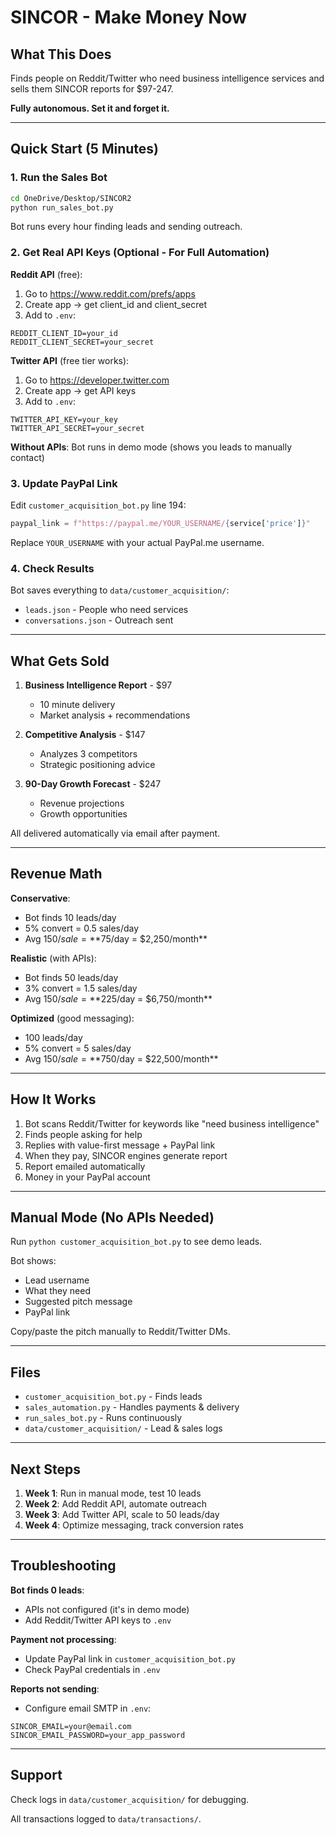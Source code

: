 # SINCOR - Make Money Now

## What This Does

Finds people on Reddit/Twitter who need business intelligence services and sells them SINCOR reports for $97-247.

**Fully autonomous. Set it and forget it.**

---

## Quick Start (5 Minutes)

### 1. Run the Sales Bot

```bash
cd OneDrive/Desktop/SINCOR2
python run_sales_bot.py
```

Bot runs every hour finding leads and sending outreach.

### 2. Get Real API Keys (Optional - For Full Automation)

**Reddit API** (free):
1. Go to https://www.reddit.com/prefs/apps
2. Create app → get client_id and client_secret
3. Add to `.env`:
```
REDDIT_CLIENT_ID=your_id
REDDIT_CLIENT_SECRET=your_secret
```

**Twitter API** (free tier works):
1. Go to https://developer.twitter.com
2. Create app → get API keys
3. Add to `.env`:
```
TWITTER_API_KEY=your_key
TWITTER_API_SECRET=your_secret
```

**Without APIs**: Bot runs in demo mode (shows you leads to manually contact)

### 3. Update PayPal Link

Edit `customer_acquisition_bot.py` line 194:
```python
paypal_link = f"https://paypal.me/YOUR_USERNAME/{service['price']}"
```

Replace `YOUR_USERNAME` with your actual PayPal.me username.

### 4. Check Results

Bot saves everything to `data/customer_acquisition/`:
- `leads.json` - People who need services
- `conversations.json` - Outreach sent

---

## What Gets Sold

1. **Business Intelligence Report** - $97
   - 10 minute delivery
   - Market analysis + recommendations

2. **Competitive Analysis** - $147
   - Analyzes 3 competitors
   - Strategic positioning advice

3. **90-Day Growth Forecast** - $247
   - Revenue projections
   - Growth opportunities

All delivered automatically via email after payment.

---

## Revenue Math

**Conservative**:
- Bot finds 10 leads/day
- 5% convert = 0.5 sales/day
- Avg $150/sale = **$75/day = $2,250/month**

**Realistic** (with APIs):
- Bot finds 50 leads/day
- 3% convert = 1.5 sales/day
- Avg $150/sale = **$225/day = $6,750/month**

**Optimized** (good messaging):
- 100 leads/day
- 5% convert = 5 sales/day
- Avg $150/sale = **$750/day = $22,500/month**

---

## How It Works

1. Bot scans Reddit/Twitter for keywords like "need business intelligence"
2. Finds people asking for help
3. Replies with value-first message + PayPal link
4. When they pay, SINCOR engines generate report
5. Report emailed automatically
6. Money in your PayPal account

---

## Manual Mode (No APIs Needed)

Run `python customer_acquisition_bot.py` to see demo leads.

Bot shows:
- Lead username
- What they need
- Suggested pitch message
- PayPal link

Copy/paste the pitch manually to Reddit/Twitter DMs.

---

## Files

- `customer_acquisition_bot.py` - Finds leads
- `sales_automation.py` - Handles payments & delivery
- `run_sales_bot.py` - Runs continuously
- `data/customer_acquisition/` - Lead & sales logs

---

## Next Steps

1. **Week 1**: Run in manual mode, test 10 leads
2. **Week 2**: Add Reddit API, automate outreach
3. **Week 3**: Add Twitter API, scale to 50 leads/day
4. **Week 4**: Optimize messaging, track conversion rates

---

## Troubleshooting

**Bot finds 0 leads**:
- APIs not configured (it's in demo mode)
- Add Reddit/Twitter API keys to `.env`

**Payment not processing**:
- Update PayPal link in `customer_acquisition_bot.py`
- Check PayPal credentials in `.env`

**Reports not sending**:
- Configure email SMTP in `.env`:
```
SINCOR_EMAIL=your@email.com
SINCOR_EMAIL_PASSWORD=your_app_password
```

---

## Support

Check logs in `data/customer_acquisition/` for debugging.

All transactions logged to `data/transactions/`.

